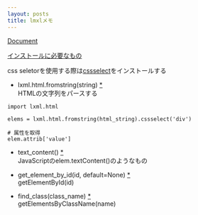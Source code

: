 ```yaml
---
layout: posts
title: lmxlメモ
---
```

[Document](http://lxml.de/)  

[インストールに必要なもの](http://lxml.de/installation.html#requirements)  

css seletorを使用する際は[cssselect](https://pypi.python.org/pypi/cssselect)をインストールする  

* lxml.html.fromstring(string) [\*](http://lxml.de/lxmlhtml.html#parsing-html)  
HTMLの文字列をパースする  

```
import lxml.html

elems = lxml.html.fromstring(html_string).cssselect('div')

# 属性を取得
elem.attrib['value']
```

* text_content() [\*](http://lxml.de/lxmlhtml.html#html-element-methods)  
JavaScriptのelem.textContent()のようなもの

* get_element_by_id(id, default=None) [\*](http://lxml.de/lxmlhtml.html#html-element-methods)    
getElementById(id)

* find_class(class_name) [\*](http://lxml.de/lxmlhtml.html#html-element-methods)  
getElementsByClassName(name)  
